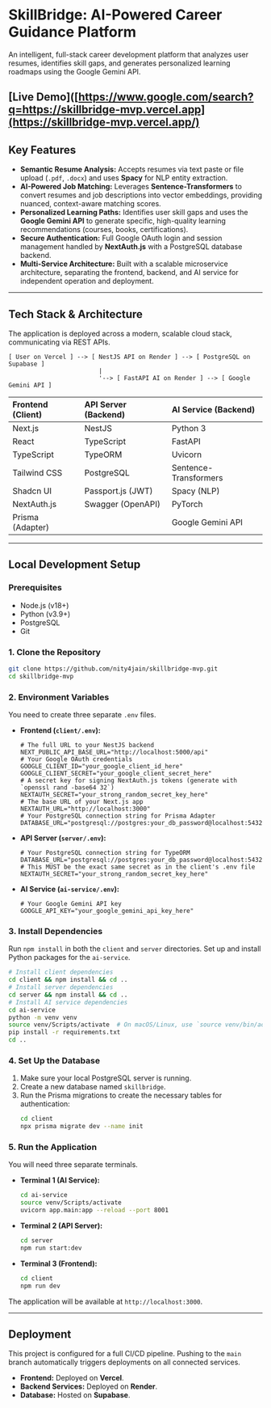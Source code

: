 # SkillBridge: AI-Powered Career Guidance Platform

An intelligent, full-stack career development platform that analyzes user resumes, identifies skill gaps, and generates personalized learning roadmaps using the Google Gemini API.

**[Live Demo]([https://www.google.com/search?q=https://skillbridge-mvp.vercel.app](https://skillbridge-mvp.vercel.app/)**
-----

## Key Features

  * **Semantic Resume Analysis:** Accepts resumes via text paste or file upload (`.pdf`, `.docx`) and uses **Spacy** for NLP entity extraction.
  * **AI-Powered Job Matching:** Leverages **Sentence-Transformers** to convert resumes and job descriptions into vector embeddings, providing nuanced, context-aware matching scores.
  * **Personalized Learning Paths:** Identifies user skill gaps and uses the **Google Gemini API** to generate specific, high-quality learning recommendations (courses, books, certifications).
  * **Secure Authentication:** Full Google OAuth login and session management handled by **NextAuth.js** with a PostgreSQL database backend.
  * **Multi-Service Architecture:** Built with a scalable microservice architecture, separating the frontend, backend, and AI service for independent operation and deployment.

-----

## Tech Stack & Architecture

The application is deployed across a modern, scalable cloud stack, communicating via REST APIs.

```
[ User on Vercel ] --> [ NestJS API on Render ] --> [ PostgreSQL on Supabase ]
                         |
                         '--> [ FastAPI AI on Render ] --> [ Google Gemini API ]
```

| Frontend (Client) | API Server (Backend) | AI Service (Backend) |
| :---------------- | :------------------- | :--------------------- |
| Next.js           | NestJS               | Python 3               |
| React             | TypeScript           | FastAPI                |
| TypeScript        | TypeORM              | Uvicorn                |
| Tailwind CSS      | PostgreSQL           | Sentence-Transformers  |
| Shadcn UI         | Passport.js (JWT)    | Spacy (NLP)            |
| NextAuth.js       | Swagger (OpenAPI)    | PyTorch                |
| Prisma (Adapter)  |                      | Google Gemini API      |

-----

## Local Development Setup

### Prerequisites

  * Node.js (v18+)
  * Python (v3.9+)
  * PostgreSQL
  * Git

### 1\. Clone the Repository

```bash
git clone https://github.com/nity4jain/skillbridge-mvp.git
cd skillbridge-mvp
```

### 2\. Environment Variables

You need to create three separate `.env` files.

  * **Frontend (`client/.env`):**

    ```env
    # The full URL to your NestJS backend
    NEXT_PUBLIC_API_BASE_URL="http://localhost:5000/api"
    # Your Google OAuth credentials
    GOOGLE_CLIENT_ID="your_google_client_id_here"
    GOOGLE_CLIENT_SECRET="your_google_client_secret_here"
    # A secret key for signing NextAuth.js tokens (generate with `openssl rand -base64 32`)
    NEXTAUTH_SECRET="your_strong_random_secret_key_here"
    # The base URL of your Next.js app
    NEXTAUTH_URL="http://localhost:3000"
    # Your PostgreSQL connection string for Prisma Adapter
    DATABASE_URL="postgresql://postgres:your_db_password@localhost:5432/skillbridge"
    ```

  * **API Server (`server/.env`):**

    ```env
    # Your PostgreSQL connection string for TypeORM
    DATABASE_URL="postgresql://postgres:your_db_password@localhost:5432/skillbridge"
    # This MUST be the exact same secret as in the client's .env file
    NEXTAUTH_SECRET="your_strong_random_secret_key_here"
    ```

  * **AI Service (`ai-service/.env`):**

    ```env
    # Your Google Gemini API key
    GOOGLE_API_KEY="your_google_gemini_api_key_here"
    ```

### 3\. Install Dependencies

Run `npm install` in both the `client` and `server` directories. Set up and install Python packages for the `ai-service`.

```bash
# Install client dependencies
cd client && npm install && cd ..
# Install server dependencies
cd server && npm install && cd ..
# Install AI service dependencies
cd ai-service
python -m venv venv
source venv/Scripts/activate  # On macOS/Linux, use `source venv/bin/activate`
pip install -r requirements.txt
cd ..
```

### 4\. Set Up the Database

1.  Make sure your local PostgreSQL server is running.
2.  Create a new database named `skillbridge`.
3.  Run the Prisma migrations to create the necessary tables for authentication:
    ```bash
    cd client
    npx prisma migrate dev --name init
    ```

### 5\. Run the Application

You will need three separate terminals.

  * **Terminal 1 (AI Service):**
    ```bash
    cd ai-service
    source venv/Scripts/activate
    uvicorn app.main:app --reload --port 8001
    ```
  * **Terminal 2 (API Server):**
    ```bash
    cd server
    npm run start:dev
    ```
  * **Terminal 3 (Frontend):**
    ```bash
    cd client
    npm run dev
    ```

The application will be available at `http://localhost:3000`.

-----

## Deployment

This project is configured for a full CI/CD pipeline. Pushing to the `main` branch automatically triggers deployments on all connected services.

  * **Frontend:** Deployed on **Vercel**.
  * **Backend Services:** Deployed on **Render**.
  * **Database:** Hosted on **Supabase**.
